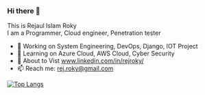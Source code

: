 ### Hi there 👋
This is Rejaul Islam Roky <br>
I am a Programmer, Cloud engineer, Penetration tester


- 🔭 Working on System Engineering, DevOps, Django, IOT Project
- 🌱 Learning on Azure Cloud, AWS Cloud, Cyber Security 
- 💬 About to Vist www.linkedin.com/in/rejroky/
- 📫 Reach me: rej.roky@gmail.com


[![Top Langs](https://github-readme-stats.vercel.app/api/top-langs/?username=rejRoky&layout=compact&langs_count=15&theme=default)](https://github.com/DenverCoder1/github-readme-streak-stats)
